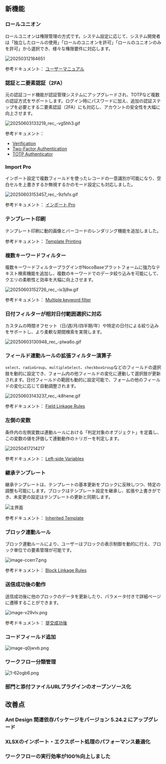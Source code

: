 ## 新機能

### ロールユニオン

ロールユニオンは権限管理の方式です。システム設定に応じて、システム開発者は「独立したロールの使用」「ロールのユニオンを許可」「ロールのユニオンのみを許可」から選択でき、様々な権限要件に対応します。

![20250312184651](https://static-docs.nocobase.com/20250312184651.png)

参考ドキュメント： [ユーザーマニュアル](https://docs-jp.nocobase.com/handbook/acl/manual)

### 認証と二要素認証（2FA）

元の認証コード機能が認証管理システムにアップグレードされ、TOTPなど複数の認証方式をサポートします。ログイン時にパスワードに加え、追加の認証ステップを必要とする二要素認証（2FA）にも対応し、アカウントの安全性を大幅に向上させます。

![20250603133219_rec_-vg5hh3.gif](https://static-docs.nocobase.com/20250603133219_rec_-vg5hh3.gif)

参考ドキュメント：

* [Verification](https://docs-jp.nocobase.com/handbook/verification)
* [Two-Factor Authentication](https://docs-jp.nocobase.com/handbook/two-factor-authentication)
* [TOTP Authenticator](https://docs-jp.nocobase.com/handbook/verification-totp-authenticator)

### Import Pro

インポート設定で複数フィールドを使ったレコードの一意識別が可能になり、空白セルを上書きするか無視するかのモード設定にも対応しました。

![20250603153457_rec_-9zfsfx.gif](https://static-docs.nocobase.com/20250603153457_rec_-9zfsfx.gif)

参考ドキュメント： [インポート Pro](https://docs-jp.nocobase.com/handbook/action-import-pro)

### テンプレート印刷

テンプレート印刷に動的画像とバーコードのレンダリング機能を追加しました。

参考ドキュメント： [Template Printing](https://docs-cn.nocobase.com/handbook/action-template-print#%E5%9C%A8-docx-%E6%96%87%E4%BB%B6%E4%B8%AD%E6%8F%92%E5%85%A5%E5%8A%A8%E6%80%81%E5%9B%BE%E7%89%87)

### 複数キーワードフィルター

複数キーワードフィルタープラグインがNocoBaseプラットフォームに強力なテキスト検索機能を追加し、複数のキーワードでのデータ絞り込みを可能にして、クエリの柔軟性と効率を大幅に向上させます。

![20250603152726_rec_-ix3j8w.gif](https://static-docs.nocobase.com/20250603152726_rec_-ix3j8w.gif)

参考ドキュメント： [Multiple keyword filter](https://docs-jp.nocobase.com/handbook/multi-keyword-filter)

### 日付フィルターが相対日付範囲選択に対応

カスタムの時間オフセット（日/週/月/四半期/年）や特定の日付による絞り込みをサポートし、より柔軟な期間検索を実現します。

![20250603130948_rec_-plwa6o.gif](https://static-docs.nocobase.com/20250603130948_rec_-plwa6o.gif)

### フィールド連動ルールの拡張フィルター演算子

`select`、`radioGroup`、`multipleSelect`、`checkboxGroup`などのフィールドの選択肢を動的に設定でき、フォーム内の他フィールドの変化に連動して選択肢が更新されます。日付フィールドの範囲も動的に設定可能で、フォームの他のフィールドの変化に応じて自動調整されます。

![20250603143237_rec_-k8hene.gif](https://static-docs.nocobase.com/20250603143237_rec_-k8hene.gif)

参考ドキュメント： [Field Linkage Rules](https://docs-jp.nocobase.com/handbook/ui/blocks/block-settings/field-linkage-rule)

### 左側の変数

条件内の左側変数は連動ルールにおける「判定対象のオブジェクト」を定義し、この変数の値を評価して連動動作のトリガーを判定します。

![20250417214217](https://static-docs.nocobase.com/20250417214217.png)

参考ドキュメント： [Left-side Variables](https://docs-jp.nocobase.com/handbook/ui/linkage-rule#left-side-variables)

### 継承テンプレート

継承テンプレートは、テンプレートの基本更新をブロックに反映しつつ、特定の調整も可能にします。ブロックはテンプレート設定を継承し、拡張や上書きができ、未変更の設定はテンプレートの更新と同期します。

![主界面](https://static-docs.nocobase.com/main-screen-block-templates.png)

参考ドキュメント： [Inherited Template](https://docs-jp.nocobase.com/handbook/block-template#inherited-template)

### ブロック連動ルール

ブロック連動ルールにより、ユーザーはブロックの表示制御を動的に行え、ブロック単位での要素管理が可能です。

![image-ccerr7.png](https://static-docs.nocobase.com/image-ccerr7.png)

参考ドキュメント： [Block Linkage Rules](https://docs-jp.nocobase.com/handbook/ui/blocks/block-settings/block-linkage-rule)

### 送信成功後の動作

送信成功後に他のブロックのデータを更新したり、パラメータ付きで詳細ページに遷移することができます。

![image-v29vlv.png](https://static-docs.nocobase.com/image-v29vlv.png)

参考ドキュメント： [提交成功後](https://docs-jp.nocobase.com/handbook/ui/actions/action-settings/affter-successful)

### コードフィールド追加

![image-q0jwvb.png](https://static-docs.nocobase.com/image-q0jwvb.png)

### ワークフロー分類管理

![1-62ogb6.png](https://static-docs.nocobase.com/1-62ogb6.png)

### 部門と添付ファイルURLプラグインのオープンソース化

## 改善点

### Ant Design 関連依存パッケージをバージョン 5.24.2 にアップグレード

### XLSXのインポート・エクスポート処理のパフォーマンス最適化

### ワークフローの実行効率が100％向上しました
